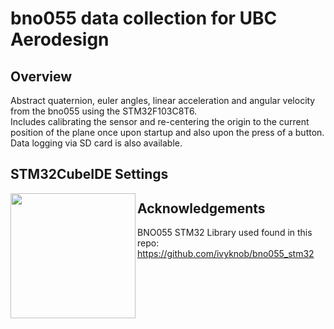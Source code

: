 # bno055 data collection for UBC Aerodesign

## Overview

Abstract quaternion, euler angles, linear acceleration and angular velocity from the bno055 using the STM32F103C8T6.
<br>
Includes calibrating the sensor and re-centering the origin to the current position of the plane once upon startup and also upon the press of a button. Data logging via SD card is also available.

## STM32CubeIDE Settings

<img src="/Images/Pin COnfigurations.jpg" width="200" align="left"/>

## Acknowledgements

BNO055 STM32 Library used found in this repo: https://github.com/ivyknob/bno055_stm32